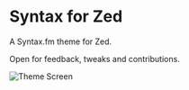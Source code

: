 # Syntax for Zed

A Syntax.fm theme for Zed.

Open for feedback, tweaks and contributions.

![Theme Screen](syntax-zed.png)
